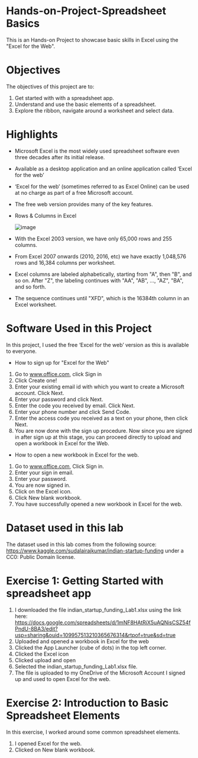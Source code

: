 # Hands-on-Project-Spreadsheet Basics

This is an Hands-on Project to showcase basic skills in Excel using the "Excel for the Web".

# Objectives

The objectives of this project are to:

1. Get started with with a spreadsheet app.
2. Understand and use the basic elements of a spreadsheet.
3. Explore the ribbon, navigate around a worksheet and select data.

# Highlights

- Microsoft Excel is the most widely used spreadsheet software even three decades after its initial release.
- Available as a desktop application and an online application called ‘Excel for the web’
- ‘Excel for the web’ (sometimes referred to as Excel Online) can be used at no charge as part of a free Microsoft account.
- The free web version provides many of the key features.
- Rows & Columns in Excel

   ![image](https://github.com/DSgbemisola/Hands-on-Project-Introduction-to-Excel-for-the-web/assets/116846702/08d7841e-5f07-42cb-b8f8-1f97d17108d4)

- With the Excel 2003 version, we have only 65,000 rows and 255 columns.
- From Excel 2007 onwards (2010, 2016, etc) we have exactly 1,048,576 rows and 16,384 columns per worksheet.
- Excel columns are labeled alphabetically, starting from "A", then "B", and so on. After "Z", the labeling continues with "AA", "AB", ..., "AZ", "BA", and so forth.
- The sequence continues until "XFD", which is the 16384th column in an Excel worksheet.

# Software Used in this Project

In this project, I used the free ‘Excel for the web’ version as this is available to everyone.

- How to sign up for "Excel for the Web"

1. Go to www.office.com, click Sign in 
2. Click Create one! 
3. Enter your existing email id with which you want to create a Microsoft account. Click Next. 
4. Enter your password and click Next. 
5. Enter the code you received by email. Click Next. 
6. Enter your phone number and click Send Code. 
7. Enter the access code you received as a text on your phone, then click Next. 
8. You are now done with the sign up procedure. Now since you are signed in after sign up at this stage, you can proceed directly to upload and open a workbook in Excel for the Web.

- How to open a new workbook in Excel for the web. 

1. Go to www.office.com, Click Sign in. 
2. Enter your sign in email. 
3. Enter your password. 
4. You are now signed in. 
5. Click on the Excel icon. 
6. Click New blank workbook. 
7. You have successfully opened a new workbook in Excel for the web. 

# Dataset used in this lab 
The dataset used in this lab comes from the following source: https://www.kaggle.com/sudalairajkumar/indian-startup-funding under a CC0: Public Domain license. 

# Exercise 1: Getting Started with spreadsheet app

1. I downloaded the file indian_startup_funding_Lab1.xlsx using the link here: https://docs.google.com/spreadsheets/d/1mNF8HAtRiX5uAQNisCSZ54fPndU-8BA3/edit?usp=sharing&ouid=109957513210365676314&rtpof=true&sd=true
2. Uploaded and opened a workbook in Excel for the web
3. Clicked the App Launcher (cube of dots) in the top left corner.
4. Clicked the Excel icon
5. Clicked upload and open
6. Selected the indian_startup_funding_Lab1.xlsx file. 
7. The file is uploaded to my OneDrive of the Microsoft Account I signed up and used to open Excel for the web.

# Exercise 2: Introduction to Basic Spreadsheet Elements

In this exercise, I worked around some common spreadsheet elements.

1. I opened Excel for the web.
2. Clicked on New blank workbook.










